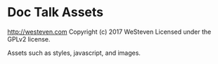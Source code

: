 # Doc Talk Assets #
http://westeven.com
Copyright (c) 2017 WeSteven
Licensed under the GPLv2 license.

Assets such as styles, javascript, and images.